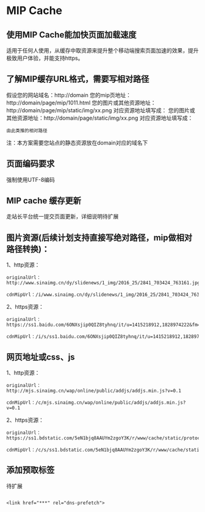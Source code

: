 # MIP Cache

## 使用MIP Cache能加快页面加载速度

适用于任何人使用，从缓存中取资源来提升整个移动端搜索页面加速的效果，提升极致用户体验，并能支持https。

## 了解MIP缓存URL格式，需要写相对路径

假设您的网站域名：http://domain
	您的mip页地址：http://domain/page/mip/1011.html
	您的图片或其他资源地址：http://domain/page/mip/static/img/xx.png
	对应资源地址填写成：<mip-img src="static/img/xx.png"></mip-img>
	您的图片或其他资源地址：http://domain/page/static/img/xx.png
	对应资源地址填写成：<mip-img src="../static/img/xx.png"></mip-img>

	由此类推的相对路径

注：本方案需要您站点的静态资源放在domain对应的域名下


## 页面编码要求

强制使用UTF-8编码

## MIP cache 缓存更新

走站长平台统一提交页面更新，详细说明待扩展

## 图片资源(后续计划支持直接写绝对路径，mip做相对路径转换)：

1、http资源：
	
	originalUrl：http://www.sinaimg.cn/dy/slidenews/1_img/2016_25/2841_703424_763161.jpg

	cdnMipUrl：/i/www.sinaimg.cn/dy/slidenews/1_img/2016_25/2841_703424_763161.jpg

2、https资源：
	
	originalUrl：https://ss1.baidu.com/6ONXsjip0QIZ8tyhnq/it/u=1415218912,1828974222&fm=58

	cdnMipUrl：/i/s/ss1.baidu.com/6ONXsjip0QIZ8tyhnq/it/u=1415218912,1828974222&fm=58

## 网页地址或css、js

1、http资源：
	
	originalUrl：http://mjs.sinaimg.cn/wap/online/public/addjs/addjs.min.js?v=0.1

	cdnMipUrl：/c/mjs.sinaimg.cn/wap/online/public/addjs/addjs.min.js?v=0.1

2、https资源：
	
	originalUrl：https://ss1.bdstatic.com/5eN1bjq8AAUYm2zgoY3K/r/www/cache/static/protocol/https/voice/js/voice_8e6294f2.js

	cdnMipUrl：/c/s/ss1.bdstatic.com/5eN1bjq8AAUYm2zgoY3K/r/www/cache/static/protocol/https/voice/js/voice_8e6294f2.js

## 添加预取标签

待扩展

```

<link href="***" rel="dns-prefetch">

```





